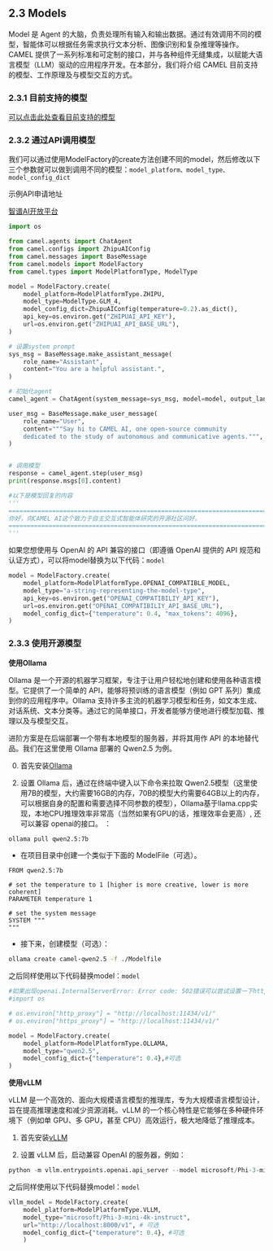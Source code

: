 ## 2.3  Models

Model 是 Agent 的大脑，负责处理所有输入和输出数据。通过有效调用不同的模型，智能体可以根据任务需求执行文本分析、图像识别和复杂推理等操作。CAMEL 提供了一系列标准和可定制的接口，并与各种组件无缝集成，以赋能大语言模型（LLM）驱动的应用程序开发。在本部分，我们将介绍 CAMEL 目前支持的模型、工作原理及与模型交互的方式。

### 2.3.1 目前支持的模型

[可以点击此处查看目前支持的模型](https://fmhw1n4zpn.feishu.cn/docx/AF4XdOZpIo6TOaxzDK8cxInNnCe#share-SuUOdEh28or0FSxKovmcVbLsnGh)

### 2.3.2  通过API调用模型

我们可以通过使用ModelFactory的create方法创建不同的model，然后修改以下三个参数就可以做到调用不同的模型：`model_platform、model_type、model_config_dict`

示例API申请地址

[智谱AI开放平台](https://open.bigmodel.cn/launch?spreadparam=datawhale\&utm_source=datawhale\&utm_campaign=%E6%88%98%E7%95%A5%E7%94%9F%E6%80%81%E9%83%A8-%E6%B8%A0%E9%81%93%E5%90%88%E4%BD%9C&_channel_track_key=GRfyviFi)

```python
import os

from camel.agents import ChatAgent
from camel.configs import ZhipuAIConfig
from camel.messages import BaseMessage
from camel.models import ModelFactory
from camel.types import ModelPlatformType, ModelType

model = ModelFactory.create(
    model_platform=ModelPlatformType.ZHIPU,
    model_type=ModelType.GLM_4,
    model_config_dict=ZhipuAIConfig(temperature=0.2).as_dict(),
    api_key=os.environ.get("ZHIPUAI_API_KEY"),
    url=os.environ.get("ZHIPUAI_API_BASE_URL"),
)

# 设置system prompt
sys_msg = BaseMessage.make_assistant_message(
    role_name="Assistant",
    content="You are a helpful assistant.",
)

# 初始化agent
camel_agent = ChatAgent(system_message=sys_msg, model=model, output_language="zh")#这里同样可以设置输出语言

user_msg = BaseMessage.make_user_message(
    role_name="User",
    content="""Say hi to CAMEL AI, one open-source community 
    dedicated to the study of autonomous and communicative agents.""",
)


# 调用模型
response = camel_agent.step(user_msg)
print(response.msgs[0].content)

#以下是模型回复的内容
'''
===============================================================================
你好，向CAMEL AI这个致力于自主交互式智能体研究的开源社区问好。
===============================================================================
'''
```

如果您想使用与 OpenAI 的 API 兼容的接口（即遵循 OpenAI 提供的 API 规范和认证方式），可以将model替换为以下代码：`model`

```python
model = ModelFactory.create(
    model_platform=ModelPlatformType.OPENAI_COMPATIBLE_MODEL,
    model_type="a-string-representing-the-model-type",
    api_key=os.environ.get("OPENAI_COMPATIBILIY_API_KEY"),
    url=os.environ.get("OPENAI_COMPATIBILIY_API_BASE_URL"),
    model_config_dict={"temperature": 0.4, "max_tokens": 4096},
)
```

### 2.3.3 使用开源模型

**使用Ollama**

Ollama 是一个开源的机器学习框架，专注于让用户轻松地创建和使用各种语言模型。它提供了一个简单的 API，能够将预训练的语言模型（例如 GPT 系列）集成到你的应用程序中。Ollama 支持许多主流的机器学习模型和任务，如文本生成、对话系统、文本分类等。通过它的简单接口，开发者能够方便地进行模型加载、推理以及与模型交互。

进阶方案是在后端部署一个带有本地模型的服务器，并将其用作 API 的本地替代品。我们在这里使用 Ollama 部署的 Qwen2.5 为例。

0. 首先安装[Ollama](https://ollama.com/download)

2) 设置 Ollama 后，通过在终端中键入以下命令来拉取 Qwen2.5模型（这里使用7B的模型，大约需要16GB的内存，70B的模型大约需要64GB以上的内存，可以根据自身的配置和需要选择不同参数的模型），Ollama基于llama.cpp实现，本地CPU推理效率非常高（当然如果有GPU的话，推理效率会更高）, 还可以兼容 openai的接口。 ：

```bash
ollama pull qwen2.5:7b
```

* 在项目目录中创建一个类似于下面的 ModelFile（可选）。

```plain&#x20;text
FROM qwen2.5:7b

# set the temperature to 1 [higher is more creative, lower is more coherent]
PARAMETER temperature 1

# set the system message
SYSTEM """
"""
```

* 接下来，创建模型（可选）：

```bash
ollama create camel-qwen2.5 -f ./Modelfile
```

之后同样使用以下代码替换model：`model`

```python
#如果出现openai.InternalServerError: Error code: 502错误可以尝试设置一下http_proxy及https_proxy
#import os

# os.environ["http_proxy"] = "http://localhost:11434/v1/"
# os.environ["https_proxy"] = "http://localhost:11434/v1/"

model = ModelFactory.create(
    model_platform=ModelPlatformType.OLLAMA,
    model_type="qwen2.5",
    model_config_dict={"temperature": 0.4},#可选
)
```

**使用vLLM**

vLLM 是一个高效的、面向大规模语言模型的推理库，专为大规模语言模型设计，旨在提高推理速度和减少资源消耗。vLLM 的一个核心特性是它能够在多种硬件环境下（例如单 GPU、多 GPU，甚至 CPU）高效运行，极大地降低了推理成本。

1. 首先安装[vLLM](https://docs.vllm.ai/en/latest/getting_started/installation.html)

2. 设置 vLLM 后，启动兼容 OpenAI 的服务器，例如：

```python
python -m vllm.entrypoints.openai.api_server --model microsoft/Phi-3-mini-4k-instruct --api-key vllm --dtype bfloat16
```

之后同样使用以下代码替换model：`model`

```python
vllm_model = ModelFactory.create(
    model_platform=ModelPlatformType.VLLM,
    model_type="microsoft/Phi-3-mini-4k-instruct",
    url="http://localhost:8000/v1", # 可选
    model_config_dict={"temperature": 0.4}, #可选
    )
```

